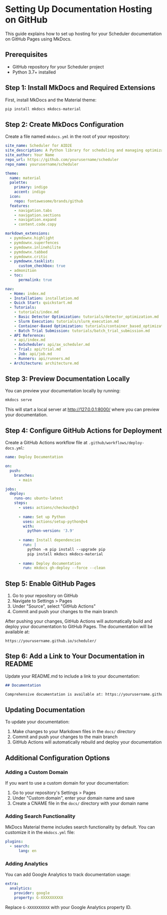 # Setting Up Documentation Hosting on GitHub

This guide explains how to set up hosting for your Scheduler documentation on GitHub Pages using MkDocs.

## Prerequisites

- GitHub repository for your Scheduler project
- Python 3.7+ installed

## Step 1: Install MkDocs and Required Extensions

First, install MkDocs and the Material theme:

```bash
pip install mkdocs mkdocs-material
```

## Step 2: Create MkDocs Configuration

Create a file named `mkdocs.yml` in the root of your repository:

```yaml
site_name: Scheduler for AID2E
site_description: A Python library for scheduling and managing optimization trials for the ePIC EIC detector design using Ax
site_author: Your Name
repo_url: https://github.com/yourusername/scheduler
repo_name: yourusername/scheduler

theme:
  name: material
  palette:
    primary: indigo
    accent: indigo
  icon:
    repo: fontawesome/brands/github
  features:
    - navigation.tabs
    - navigation.sections
    - navigation.expand
    - content.code.copy

markdown_extensions:
  - pymdownx.highlight
  - pymdownx.superfences
  - pymdownx.inlinehilite
  - pymdownx.tabbed
  - pymdownx.critic
  - pymdownx.tasklist:
      custom_checkbox: true
  - admonition
  - toc:
      permalink: true

nav:
  - Home: index.md
  - Installation: installation.md
  - Quick Start: quickstart.md
  - Tutorials:
    - tutorials/index.md
    - Basic Detector Optimization: tutorials/detector_optimization.md
    - Slurm Execution: tutorials/slurm_execution.md
    - Container-Based Optimization: tutorials/container_based_optimization.md
    - Batch Trial Submission: tutorials/batch_trial_submission.md
  - API Reference:
    - api/index.md
    - AxScheduler: api/ax_scheduler.md
    - Trial: api/trial.md
    - Job: api/job.md
    - Runners: api/runners.md
  - Architecture: architecture.md
```

## Step 3: Preview Documentation Locally

You can preview your documentation locally by running:

```bash
mkdocs serve
```

This will start a local server at http://127.0.0.1:8000/ where you can preview your documentation.

## Step 4: Configure GitHub Actions for Deployment

Create a GitHub Actions workflow file at `.github/workflows/deploy-docs.yml`:

```yaml
name: Deploy Documentation

on:
  push:
    branches:
      - main

jobs:
  deploy:
    runs-on: ubuntu-latest
    steps:
      - uses: actions/checkout@v3
      
      - name: Set up Python
        uses: actions/setup-python@v4
        with:
          python-version: '3.9'
      
      - name: Install dependencies
        run: |
          python -m pip install --upgrade pip
          pip install mkdocs mkdocs-material
      
      - name: Deploy documentation
        run: mkdocs gh-deploy --force --clean
```

## Step 5: Enable GitHub Pages

1. Go to your repository on GitHub
2. Navigate to Settings > Pages
3. Under "Source", select "GitHub Actions"
4. Commit and push your changes to the main branch

After pushing your changes, GitHub Actions will automatically build and deploy your documentation to GitHub Pages. The documentation will be available at:

```
https://yourusername.github.io/scheduler/
```

## Step 6: Add a Link to Your Documentation in README

Update your README.md to include a link to your documentation:

```markdown
## Documentation

Comprehensive documentation is available at: https://yourusername.github.io/scheduler/
```

## Updating Documentation

To update your documentation:

1. Make changes to your Markdown files in the `docs/` directory
2. Commit and push your changes to the main branch
3. GitHub Actions will automatically rebuild and deploy your documentation

## Additional Configuration Options

### Adding a Custom Domain

If you want to use a custom domain for your documentation:

1. Go to your repository's Settings > Pages
2. Under "Custom domain", enter your domain name and save
3. Create a CNAME file in the `docs/` directory with your domain name

### Adding Search Functionality

MkDocs Material theme includes search functionality by default. You can customize it in the `mkdocs.yml` file:

```yaml
plugins:
  - search:
      lang: en
```

### Adding Analytics

You can add Google Analytics to track documentation usage:

```yaml
extra:
  analytics:
    provider: google
    property: G-XXXXXXXXXX
```

Replace `G-XXXXXXXXXX` with your Google Analytics property ID.
